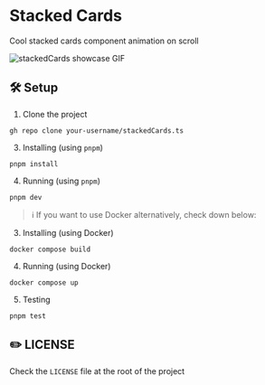 # Stacked Cards

Cool stacked cards component animation on scroll

![stackedCards showcase GIF](./public/stackedCards.gif)

## 🛠️ Setup

1. Clone the project

```
gh repo clone your-username/stackedCards.ts
```

3. Installing (using `pnpm`)

```
pnpm install 
```

4. Running (using `pnpm`)

```
pnpm dev
```

> :information_source: If you want to use Docker alternatively, check down below:

3. Installing (using Docker)

```
docker compose build 
```

4. Running (using Docker)

```
docker compose up
```

5. Testing

```
pnpm test
```

## ✏️ LICENSE

Check the `LICENSE` file at the root of the project

